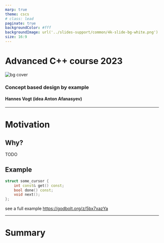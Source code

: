 ```yaml
---
marp: true
theme: cscs
# class: lead
paginate: true
backgroundColor: #fff
backgroundImage: url('../slides-support/common/4k-slide-bg-white.png')
size: 16:9
---
```


# **Advanced C++ course 2023**
![bg cover](../slides-support/common/title-bg3.png)
<!-- _paginate: skip  -->
<!-- _class: titlecover -->
<!-- _footer: "" -->

### Concept based design by example

#### Hannes Vogt (idea Anton Afanasyev)

--- 

# Motivation

## Why?
TODO

## Example


```c++
struct some_cursor {
    int const& get() const;
    bool done() const;
    void next();
};
```

see a full example https://godbolt.org/z/5bx7xazYa


---

# Summary
